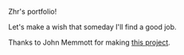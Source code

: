 Zhr's portfolio!

Let's make a wish that someday I'll find a good job.

Thanks to John Memmott for making [this project](https://github.com/RATIU5/zaggonaut).